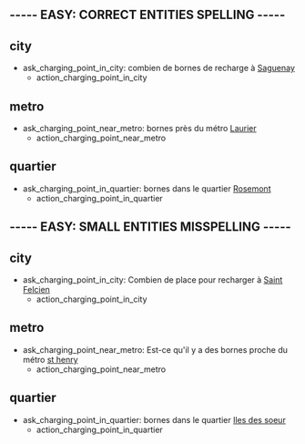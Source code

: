 ## ----- EASY: CORRECT ENTITIES SPELLING -----

## city
* ask_charging_point_in_city: combien de bornes de recharge à [Saguenay](city)
  - action_charging_point_in_city

## metro
* ask_charging_point_near_metro: bornes près du métro [Laurier](metro)
  - action_charging_point_near_metro

## quartier
* ask_charging_point_in_quartier: bornes dans le quartier [Rosemont](quartier)
  - action_charging_point_in_quartier

## ----- EASY: SMALL ENTITIES MISSPELLING -----

## city
* ask_charging_point_in_city: Combien de place pour recharger à [Saint Felcien](city:Saint-Félicien)
  - action_charging_point_in_city

## metro
* ask_charging_point_near_metro: Est-ce qu'il y a des bornes proche du métro [st henry](metro:Place-Saint-Henri)
  - action_charging_point_near_metro

## quartier
* ask_charging_point_in_quartier: bornes dans le quartier [Iles des soeur](quartier:Ile-des-soeurs)
  - action_charging_point_in_quartier

